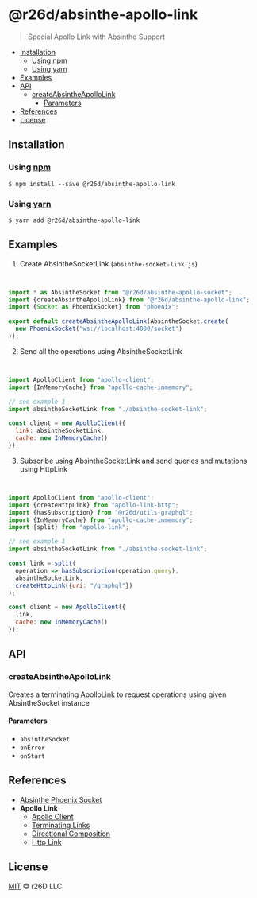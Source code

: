 # @r26d/absinthe-apollo-link

> Special Apollo Link with Absinthe Support

<!-- START doctoc generated TOC please keep comment here to allow auto update -->
<!-- DON'T EDIT THIS SECTION, INSTEAD RE-RUN doctoc TO UPDATE -->
<!-- END doctoc -->

- [Installation](#installation)
  - [Using npm](#using-npm)
  - [Using yarn](#using-yarn)
- [Examples](#examples)
- [API](#api)
  - [createAbsintheApolloLink](#createabsintheapollolink)
    - [Parameters](#parameters)
- [References](#references)
- [License](#license)

<!-- END doctoc generated TOC please keep comment here to allow auto update -->

## Installation

### Using [npm](https://docs.npmjs.com/cli/npm)

    $ npm install --save @r26d/absinthe-apollo-link

### Using [yarn](https://yarnpkg.com)

    $ yarn add @r26d/absinthe-apollo-link

## Examples

1.  Create AbsintheSocketLink (`absinthe-socket-link.js`)

```javascript


import * as AbsintheSocket from "@r26d/absinthe-apollo-socket";
import {createAbsintheApolloLink} from "@r26d/absinthe-apollo-link";
import {Socket as PhoenixSocket} from "phoenix";

export default createAbsintheApolloLink(AbsintheSocket.create(
  new PhoenixSocket("ws://localhost:4000/socket")
));
```

2.  Send all the operations using AbsintheSocketLink

```javascript


import ApolloClient from "apollo-client";
import {InMemoryCache} from "apollo-cache-inmemory";

// see example 1
import absintheSocketLink from "./absinthe-socket-link";

const client = new ApolloClient({
  link: absintheSocketLink,
  cache: new InMemoryCache()
});
```

3.  Subscribe using AbsintheSocketLink and send queries and mutations using HttpLink

```javascript


import ApolloClient from "apollo-client";
import {createHttpLink} from "apollo-link-http";
import {hasSubscription} from "@r26d/utils-graphql";
import {InMemoryCache} from "apollo-cache-inmemory";
import {split} from "apollo-link";

// see example 1
import absintheSocketLink from "./absinthe-socket-link";

const link = split(
  operation => hasSubscription(operation.query),
  absintheSocketLink,
  createHttpLink({uri: "/graphql"})
);

const client = new ApolloClient({
  link,
  cache: new InMemoryCache()
});
```

## API

<!-- Generated by documentation.js. Update this documentation by updating the source code. -->

### createAbsintheApolloLink

Creates a terminating ApolloLink to request operations using given
AbsintheSocket instance

#### Parameters

*   `absintheSocket`  
*   `onError`  
*   `onStart`  

## References

*   [Absinthe Phoenix Socket](https://github.com/absinthe-graphql/absinthe-socket/tree/master/packages/socket)
*   **Apollo Link**
    *   [Apollo Client](http://apollo-link-docs.netlify.com/docs/link/#apollo-client)
    *   [Terminating Links](http://apollo-link-docs.netlify.com/docs/link/overview.html#terminating)
    *   [Directional Composition](http://apollo-link-docs.netlify.com/docs/link/composition.html#directional)
    *   [Http Link](http://apollo-link-docs.netlify.com/docs/link/links/http.html)

## License

[MIT](LICENSE.txt) :copyright:  r26D LLC

